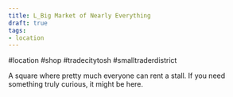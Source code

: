```yaml
---
title: L_Big Market of Nearly Everything
draft: true
tags:
- location
---
```

#location #shop #tradecitytosh #smalltraderdistrict 

A square where pretty much everyone can rent a stall. If you need something truly curious, it might be here.
